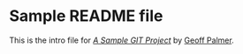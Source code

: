 # Sample README file

This is the intro file for
[*A Sample GIT Project*](http://example.com/)
by [Geoff Palmer](http://geoffpalmer.co.nz/).
